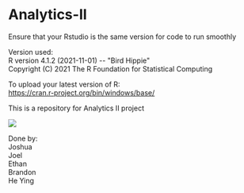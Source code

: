 # Analytics-II

Ensure that your Rstudio is the same version for code to run smoothly <br>

Version used: <br>
R version 4.1.2 (2021-11-01) -- "Bird Hippie" <br>
Copyright (C) 2021 The R Foundation for Statistical Computing <br>

To upload your latest version of R: <br>
https://cran.r-project.org/bin/windows/base/ <br>

This is a repository for Analytics II project <br>

<a href = "https://github.com/Tanu-N-Prabhu/Python/graphs/contributors">
  <img src = "https://contrib.rocks/image?repo = suenalaba/Analytics-II"/>
</a>

Done by: <br>
Joshua <br>
Joel <br>
Ethan <br>
Brandon <br>
He Ying <br>
